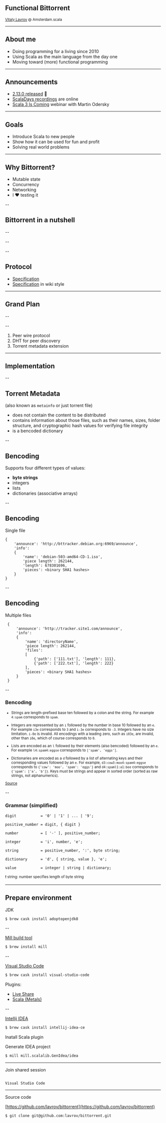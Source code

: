 ## Functional Bittorrent

<small>[Vitaly Lavrov](https://www.linkedin.com/in/vitaliy-lavrov-14b62042/) @ Amsterdam.scala</small>

---

## About me

- Doing programming for a living since 2010
- Using Scala as the main language from the day one
- Moving toward (more) functional programming

---

## Announcements

- [2.13.0 released](https://github.com/scala/scala/releases/tag/v2.13.0) 🎉
- [ScalaDays recordings](https://portal.klewel.com/watch/nice_url/scala-days-2019/) are online
- [Scala 3 Is Coming](https://info.lightbend.com/webinar-scala-3-is-coming-martin-odersky-shares-what-to-know-register.html) webinar with Martin Odersky

---

## Goals

- Introduce Scala to new people
- Show how it can be used for fun and profit
- Solving real world problems

---

## Why Bittorrent?

- Mutable state
- Concurrency
- Networking
- I ❤️ testing it

--

## Bittorrent in a nutshell

--

<!-- .slide: data-background-size="900px" data-background="/assets/images/bittorrent-0/network-types.png" -->

--

<!-- .slide: data-background-size="900px" data-background="https://upload.wikimedia.org/wikipedia/commons/0/09/BitTorrent_network.svg" -->

--

## Protocol

- [Specification](https://www.bittorrent.org/beps/bep_0003.html)
- [Specification](https://wiki.theory.org/index.php/BitTorrentSpecification) in wiki style

---

## Grand Plan

--

<!-- .slide: data-background-size="900px" data-background="/assets/images/bittorrent-0/workflow.svg" -->

--

1. Peer wire protocol
2. DHT for peer discovery
3. Torrent metadata extension

---

## Implementation

--

## Torrent Metadata

(also known as `metainfo` or just torrent file)

- does not contain the content to be distributed
- contains information about those files, such as their names, sizes, folder structure, and cryptographic hash values for verifying file integrity
- is a bencoded dictionary

--

## Bencoding

Supports four different types of values:

- **byte strings**
- integers
- lists
- dictionaries (associative arrays)

--

## Bencoding

Single file
```
{
    'announce': 'http://bttracker.debian.org:6969/announce',
    'info':
    {
        'name': 'debian-503-amd64-CD-1.iso',
        'piece length': 262144,
        'length': 678301696,
        'pieces': <binary SHA1 hashes>
    }
}
```

--

## Bencoding

Multiple files
```
 {
     'announce': 'http://tracker.site1.com/announce',
     'info':
     {
         'name': 'directoryName',
         'piece length': 262144,
         'files':
         [
             {'path': ['111.txt'], 'length': 111},
             {'path': ['222.txt'], 'length': 222}
         ],
         'pieces': <binary SHA1 hashes>
     }
 }
```

--

### Bencoding

<small>

- Strings are length-prefixed base ten followed by a colon and the string. For example `4:spam` corresponds to `spam`.

- Integers are represented by an `i` followed by the number in base 10 followed by an `e`. For example `i3e` corresponds to `3` and `i-3e` corresponds to `-3`. Integers have no size limitation. `i-0e` is invalid. All encodings with a leading zero, such as `i03e`, are invalid, other than `i0e`, which of course corresponds to `0`.

- Lists are encoded as an `l` followed by their elements (also bencoded) followed by an `e`. For example `l4:spam4:eggse` corresponds to `['spam', 'eggs']`.

- Dictionaries are encoded as a `d` followed by a list of alternating keys and their corresponding values followed by an `e`. For example, `d3:cow3:moo4:spam4:eggse` corresponds to `{'cow': 'moo', 'spam': 'eggs'}` and `d4:spaml1:a1:bee` corresponds to `{'spam': ['a', 'b']}`. Keys must be strings and appear in sorted order (sorted as raw strings, not alphanumerics).

[Source](https://www.bittorrent.org/beps/bep_0003.html)

</small>

--

### Grammar (simplified)


```
digit           = '0' | '1' | ... | '9';

positive_number = digit, { digit }

number          = [ '-' ], positive_number;

integer         = 'i', number, 'e';

string          = positive_number, ':', byte string;

dictionary      = 'd', { string, value }, 'e';

value           = integer | string | dictionary;
```

<small>
❗ string: number specifies length of byte string
</small>

---

## Prepare environment

JDK

```sh
$ brew cask install adoptopenjdk8
```

--

[Mill build tool](http://www.lihaoyi.com/mill/)

```sh
$ brew install mill
```

--

[Visual Studio Code](https://code.visualstudio.com/Download)

```sh
$ brew cask install visual-studio-code
```
Plugins:
- [Live Share](https://visualstudio.microsoft.com/services/live-share/)
- [Scala (Metals)](https://marketplace.visualstudio.com/items?itemName=scalameta.metals)

--

[Intellij IDEA](https://www.jetbrains.com/idea/download/index.html)

```sh
$ brew cask install intellij-idea-ce
```

Inatall Scala plugin

Generate IDEA project

```sh
$ mill mill.scalalib.GenIdea/idea
```

---

Join shared session

<img width="200px" data-src="/assets/images/bittorrent-0/vscode-logo.png">

`Visual Studio Code`

---

Source code

[https://github.com/lavrov/bittorrent](https://github.com/lavrov/bittorrent)

```
$ git clone git@github.com:lavrov/bittorrent.git
```
